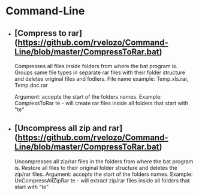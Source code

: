Command-Line
============
* [Compress to rar] (https://github.com/rvelozo/Command-Line/blob/master/CompressToRar.bat)
  -----------------
  Compresses all files inside folders from where the bat program is.
  Groups same file types in separate rar files with their folder structure and deletes original files and fodlers.
  File name example: Temp.xls.rar, Temp.doc.rar

  Argument: accepts the start of the folders names.
  Example: CompressToRar te - will create rar files inside all folders that start with "te"

* [Uncompress all zip and rar] (https://github.com/rvelozo/Command-Line/blob/master/CompressToRar.bat)
  ----------------------------
  Uncompresses all zip/rar files in the folders from where the bat program is.
  Restore all files to their original folder structure and deletes the zip/rar files.
  Argument: accepts the start of the folders names.
  Example: UnCompressAllZipRar te - will extract zip/rar files inside all folders that start with "te"
